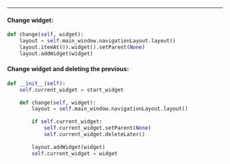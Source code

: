 
___
#### Change widget:
```Python
def change(self, widget):
	layout = self.main_window.navigationLayout.layout()
	layout.itemAt(0).widget().setParent(None)
	layout.addWidget(widget)
```
#### Change widget and deleting the previous:
```Python
def __init__(self):
	self.current_widget = start_widget
	
	def change(self, widget):
		layout = self.main_window.navigationLayout.layout()
		
		if self.current_widget:
			self.current_widget.setParent(None)
			self.current_widget.deleteLater()
		
		layout.addWidget(widget)
		self.current_widget = widget
```
